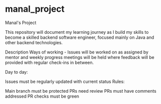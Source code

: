 # manal_project
Manal's Project

This repository will document my learning journey as I build my skills to become a skilled backend software engineer, focused mainly on Java and other backend technologies.

Description
Ways of working - Issues will be worked on as assigned by mentor and weekly progress meetings will be held where feedback will be provided with regular check-ins in between.


Day to day:

Issues must be regularly updated with current status
Rules:

Main branch must be protected
PRs need review
PRs must have comments addressed
PR checks must be green
